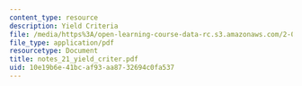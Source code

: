 ```yaml
---
content_type: resource
description: Yield Criteria
file: /media/https%3A/open-learning-course-data-rc.s3.amazonaws.com/2-082-ship-structural-analysis-design-13-122-spring-2003/10e19b6e41bcaf93aa8732694c0fa537_notes_21_yield_criter.pdf
file_type: application/pdf
resourcetype: Document
title: notes_21_yield_criter.pdf
uid: 10e19b6e-41bc-af93-aa87-32694c0fa537
---
```

